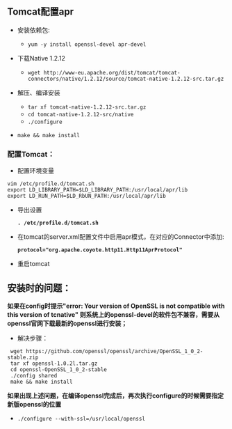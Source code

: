 ## Tomcat配置apr
* 安装依赖包:
  * `yum -y install openssl-devel apr-devel`

* 下载Native 1.2.12
  * `wget http://www-eu.apache.org/dist/tomcat/tomcat-connectors/native/1.2.12/source/tomcat-native-1.2.12-src.tar.gz`

* 解压、编译安装
  * `tar xf tomcat-native-1.2.12-src.tar.gz` 
  * `cd tomcat-native-1.2.12-src/native`
  * `./configure`

* `make && make install`


### 配置Tomcat：
* 配置环境变量
```
vim /etc/profile.d/tomcat.sh
export LD_LIBRARY_PATH=$LD_LIBRARY_PATH:/usr/local/apr/lib
export LD_RUN_PATH=$LD_RbUN_PATH:/usr/local/apr/lib
```

* 导出设置

  **`. /etc/profile.d/tomcat.sh`**

* 在tomcat的server.xml配置文件中启用apr模式，在对应的Connector中添加:

  **`protocol="org.apache.coyote.http11.Http11AprProtocol"`**

* 重启tomcat

## 安装时的问题：

**如果在config时提示"error: Your version of OpenSSL is not compatible with this version of tcnative" 则系统上的openssl-devel的软件包不兼容，需要从openssl官网下载最新的openssl进行安装；**
* 解决步骤：

```
 wget https://github.com/openssl/openssl/archive/OpenSSL_1_0_2-stable.zip
 tar xf openssl-1.0.2l.tar.gz
 cd openssl-OpenSSL_1_0_2-stable
 ./config shared
 make && make install

```
**如果出现上述问题，在编译openssl完成后，再次执行configure的时候需要指定新版openssl的位置**
* `./configure --with-ssl=/usr/local/openssl`
